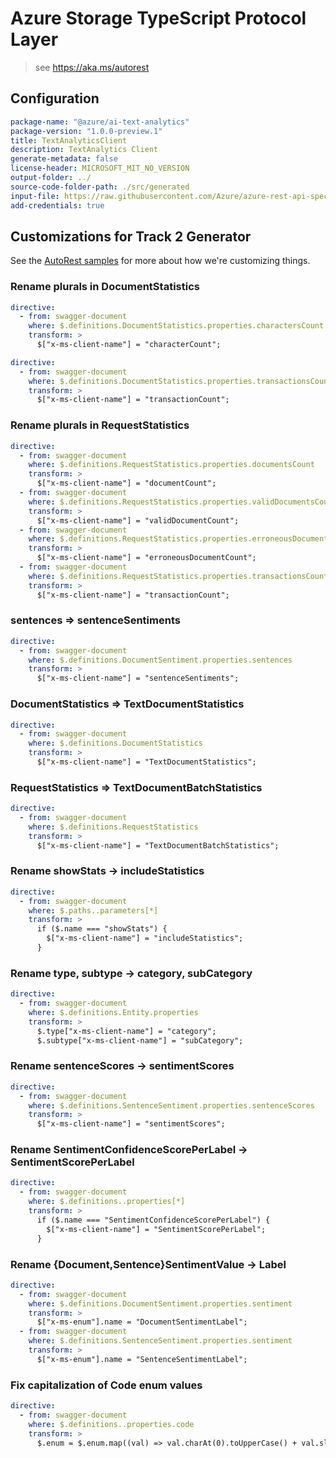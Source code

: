 # Azure Storage TypeScript Protocol Layer

> see https://aka.ms/autorest

## Configuration

```yaml
package-name: "@azure/ai-text-analytics"
package-version: "1.0.0-preview.1"
title: TextAnalyticsClient
description: TextAnalytics Client
generate-metadata: false
license-header: MICROSOFT_MIT_NO_VERSION
output-folder: ../
source-code-folder-path: ./src/generated
input-file: https://raw.githubusercontent.com/Azure/azure-rest-api-specs/master/specification/cognitiveservices/data-plane/TextAnalytics/preview/v3.0-preview.1/TextAnalytics.json
add-credentials: true
```

## Customizations for Track 2 Generator

See the [AutoRest samples](https://github.com/Azure/autorest/tree/master/Samples/3b-custom-transformations)
for more about how we're customizing things.

### Rename plurals in DocumentStatistics

```yaml
directive:
  - from: swagger-document
    where: $.definitions.DocumentStatistics.properties.charactersCount
    transform: >
      $["x-ms-client-name"] = "characterCount";
```

```yaml
directive:
  - from: swagger-document
    where: $.definitions.DocumentStatistics.properties.transactionsCount
    transform: >
      $["x-ms-client-name"] = "transactionCount";
```

### Rename plurals in RequestStatistics

```yaml
directive:
  - from: swagger-document
    where: $.definitions.RequestStatistics.properties.documentsCount
    transform: >
      $["x-ms-client-name"] = "documentCount";
  - from: swagger-document
    where: $.definitions.RequestStatistics.properties.validDocumentsCount
    transform: >
      $["x-ms-client-name"] = "validDocumentCount";
  - from: swagger-document
    where: $.definitions.RequestStatistics.properties.erroneousDocumentsCount
    transform: >
      $["x-ms-client-name"] = "erroneousDocumentCount";
  - from: swagger-document
    where: $.definitions.RequestStatistics.properties.transactionsCount
    transform: >
      $["x-ms-client-name"] = "transactionCount";
```

### sentences => sentenceSentiments

```yaml
directive:
  - from: swagger-document
    where: $.definitions.DocumentSentiment.properties.sentences
    transform: >
      $["x-ms-client-name"] = "sentenceSentiments";
```

### DocumentStatistics => TextDocumentStatistics

```yaml
directive:
  - from: swagger-document
    where: $.definitions.DocumentStatistics
    transform: >
      $["x-ms-client-name"] = "TextDocumentStatistics";
```

### RequestStatistics => TextDocumentBatchStatistics

```yaml
directive:
  - from: swagger-document
    where: $.definitions.RequestStatistics
    transform: >
      $["x-ms-client-name"] = "TextDocumentBatchStatistics";
```

### Rename showStats -> includeStatistics

```yaml
directive:
  - from: swagger-document
    where: $.paths..parameters[*]
    transform: >
      if ($.name === "showStats") {
        $["x-ms-client-name"] = "includeStatistics";
      }
```

### Rename type, subtype -> category, subCategory

```yaml
directive:
  - from: swagger-document
    where: $.definitions.Entity.properties
    transform: >
      $.type["x-ms-client-name"] = "category";
      $.subtype["x-ms-client-name"] = "subCategory";
```

### Rename sentenceScores -> sentimentScores

```yaml
directive:
  - from: swagger-document
    where: $.definitions.SentenceSentiment.properties.sentenceScores
    transform: >
      $["x-ms-client-name"] = "sentimentScores";
```

### Rename SentimentConfidenceScorePerLabel -> SentimentScorePerLabel

```yaml
directive:
  - from: swagger-document
    where: $.definitions..properties[*]
    transform: >
      if ($.name === "SentimentConfidenceScorePerLabel") {
        $["x-ms-client-name"] = "SentimentScorePerLabel";
      }
```

### Rename {Document,Sentence}SentimentValue -> Label

```yaml
directive:
  - from: swagger-document
    where: $.definitions.DocumentSentiment.properties.sentiment
    transform: >
      $["x-ms-enum"].name = "DocumentSentimentLabel";
  - from: swagger-document
    where: $.definitions.SentenceSentiment.properties.sentiment
    transform: >
      $["x-ms-enum"].name = "SentenceSentimentLabel";
```

### Fix capitalization of Code enum values

```yaml
directive:
  - from: swagger-document
    where: $.definitions..properties.code
    transform: >
      $.enum = $.enum.map((val) => val.charAt(0).toUpperCase() + val.slice(1));
```
